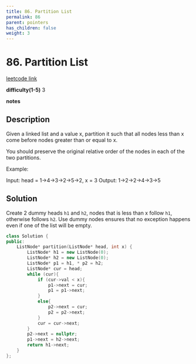 ```yaml
---
title: 86. Partition List
permalink: 86
parent: pointers
has_children: false
weight: 3
---
```

# 86. Partition List
[leetcode link](https://leetcode.com/problems/partition-list/)

**difficulty(1-5)** 
3

**notes**   


## Description
Given a linked list and a value x, partition it such that all nodes less than x come before nodes greater than or equal to x.

You should preserve the original relative order of the nodes in each of the two partitions.

Example:

Input: head = 1->4->3->2->5->2, x = 3
Output: 1->2->2->4->3->5

## Solution
Create 2 dummy heads `h1` and `h2`, nodes that is less than x follow `h1`, otherwise follows `h2`.
Use dummy nodes ensures that no exception happens even if one of the list will be empty.

```c++
class Solution {
public:
    ListNode* partition(ListNode* head, int x) {
        ListNode* h1 = new ListNode(0);
        ListNode* h2 = new ListNode(0);
        ListNode* p1 = h1, * p2 = h2;
        ListNode* cur = head; 
        while (cur){
            if (cur->val < x){
                p1->next = cur;
                p1 = p1->next;
            }
            else{
                p2->next = cur;
                p2 = p2->next;
            }
            cur = cur->next;
        }
        p2->next = nullptr;
        p1->next = h2->next;
        return h1->next;
    }
};
```

<!-- 
Default label
{: .label }

Blue label
{: .label .label-blue }

Stable
{: .label .label-green }

New release
{: .label .label-purple }

Coming soon
{: .label .label-yellow }

Deprecated
{: .label .label-red } -->
